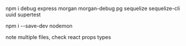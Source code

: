 npm i debug express morgan morgan-debug pg sequelize sequelize-cli uuid supertest

npm i --save-dev nodemon

note multiple files, check react props types
